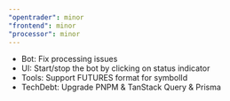 ```yaml
---
"opentrader": minor
"frontend": minor
"processor": minor
---
```


- Bot: Fix processing issues
- UI: Start/stop the bot by clicking on status indicator
- Tools: Support FUTURES format for symbolId
- TechDebt: Upgrade PNPM & TanStack Query & Prisma
